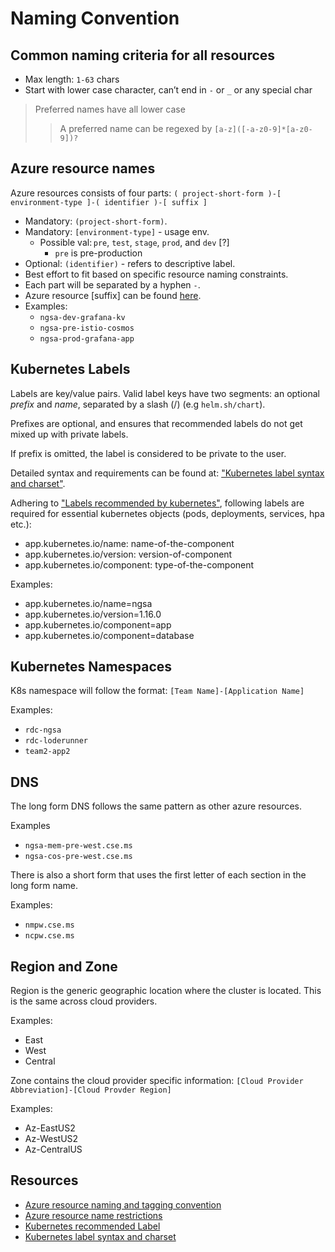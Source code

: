 # Naming Convention

## Common naming criteria for all resources

- Max length: `1-63` chars
- Start with lower case character, can’t end in `-` or `_` or any special char

> Preferred names have all lower case
>> A preferred name can be regexed by `[a-z]([-a-z0-9]*[a-z0-9])?`

## Azure resource names

Azure resources consists of four parts: `( project-short-form )-[ environment-type ]-( identifier )-[ suffix ]`

- Mandatory: `(project-short-form)`.
- Mandatory: `[environment-type]` - usage env.
  - Possible val: `pre`, `test`, `stage`, `prod`, and `dev` [?]
    - `pre` is pre-production
- Optional: `(identifier)` - refers to descriptive label.
- Best effort to fit based on specific resource naming constraints.
- Each part will be separated by a hyphen `-`.
- Azure resource [suffix] can be found [here][1].
- Examples:
  - `ngsa-dev-grafana-kv`
  - `ngsa-pre-istio-cosmos`
  - `ngsa-prod-grafana-app`

## Kubernetes Labels

Labels are key/value pairs. Valid label keys have two segments: an optional *prefix* and *name*, separated by a slash (/) (e.g `helm.sh/chart`).

Prefixes are optional, and ensures that recommended labels do not get mixed up with private labels.

If prefix is omitted, the label is considered to be private to the user.

Detailed syntax and requirements can be found at: ["Kubernetes label syntax and charset"][4].

Adhering to ["Labels recommended by kubernetes"][3], following labels are required for essential kubernetes objects (pods, deployments, services, hpa etc.):

- app.kubernetes.io/name: name-of-the-component
- app.kubernetes.io/version: version-of-component
- app.kubernetes.io/component: type-of-the-component

Examples:

- app.kubernetes.io/name=ngsa
- app.kubernetes.io/version=1.16.0
- app.kubernetes.io/component=app
- app.kubernetes.io/component=database

## Kubernetes Namespaces

K8s namespace will follow the format: `[Team Name]-[Application Name]`

Examples:

- `rdc-ngsa`
- `rdc-loderunner`
- `team2-app2`

## DNS

The long form DNS follows the same pattern as other azure resources.

Examples

- `ngsa-mem-pre-west.cse.ms`
- `ngsa-cos-pre-west.cse.ms`

There is also a short form that uses the first letter of each section in the long form name.

Examples:

- `nmpw.cse.ms`
- `ncpw.cse.ms`

## Region and Zone

Region is the generic geographic location where the cluster is located. This is the same across cloud providers.

Examples:

- East
- West
- Central

Zone contains the cloud provider specific information: `[Cloud Provider Abbreviation]-[Cloud Provder Region]`

Examples:

- Az-EastUS2
- Az-WestUS2
- Az-CentralUS

## Resources

- [Azure resource naming and tagging convention][1]
- [Azure resource name restrictions][2]
- [Kubernetes recommended Label][3]
- [Kubernetes label syntax and charset][4]

[1]: https://docs.microsoft.com/en-us/azure/cloud-adoption-framework/ready/azure-best-practices/naming-and-tagging#recommended-resource-type-prefixes
[2]: https://docs.microsoft.com/en-us/azure/azure-resource-manager/management/resource-name-rules
[3]: https://kubernetes.io/docs/concepts/overview/working-with-objects/common-labels/
[4]: https://kubernetes.io/docs/concepts/overview/working-with-objects/labels/#syntax-and-character-set
